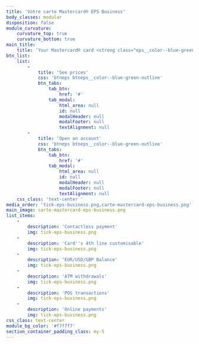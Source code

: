 ```yaml
---
title: 'Votre carte Mastercard® EPS Business'
body_classes: modular
disposition: false
module_curvature:
    curvature_top: true
    curvature_bottom: true
main_title:
    title: 'Your Mastercard® card <strong class="eps__color--blue-green">EPS Business</strong>'
btn_list:
    list:
        -
            title: 'See prices'
            css: 'btneps btneps__color--blue-green-outline'
            btn_tabs:
                tab_btn:
                    href: '#'
                tab_modal:
                    html_area: null
                    id: null
                    modalHeader: null
                    modalFooter: null
                    textAlignment: null
        -
            title: 'Open an account'
            css: 'btneps btneps__color--blue-green-outline'
            btn_tabs:
                tab_btn:
                    href: '#'
                tab_modal:
                    html_area: null
                    id: null
                    modalHeader: null
                    modalFooter: null
                    textAlignment: null
    css_class: 'text-center '
media_order: 'tick-eps-business.png,carte-mastercard-eps-business.png'
main_image: carte-mastercard-eps-business.png
list_items:
    -
        description: 'Contactless payment'
        img: tick-eps-business.png
    -
        description: 'Card''s 4th line customisable'
        img: tick-eps-business.png
    -
        description: 'EUR/USD/GBP Balance'
        img: tick-eps-business.png
    -
        description: 'ATM withdrawals'
        img: tick-eps-business.png
    -
        description: 'POS transactions'
        img: tick-eps-business.png
    -
        description: 'Online payments'
        img: tick-eps-business.png
css_class: text-center
module_bg_color: '#f7f7f7'
section_container_padding_class: my-5
---
```


